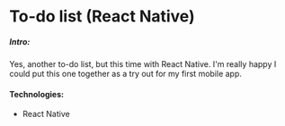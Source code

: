 # To-do list (React Native)

##### Intro:
Yes, another to-do list, but this time with React Native. I'm really happy I could put this one together as a try out for my first mobile app.

#### Technologies:
- React Native
